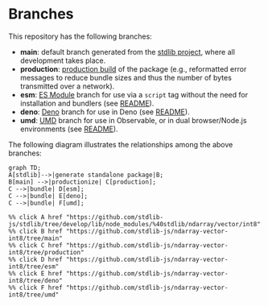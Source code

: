 <!--

@license Apache-2.0

Copyright (c) 2022 The Stdlib Authors.

Licensed under the Apache License, Version 2.0 (the "License");
you may not use this file except in compliance with the License.
You may obtain a copy of the License at

    http://www.apache.org/licenses/LICENSE-2.0

Unless required by applicable law or agreed to in writing, software
distributed under the License is distributed on an "AS IS" BASIS,
WITHOUT WARRANTIES OR CONDITIONS OF ANY KIND, either express or implied.
See the License for the specific language governing permissions and
limitations under the License.

-->

# Branches

This repository has the following branches:

-   **main**: default branch generated from the [stdlib project][stdlib-url], where all development takes place.
-   **production**: [production build][production-url] of the package (e.g., reformatted error messages to reduce bundle sizes and thus the number of bytes transmitted over a network).
-   **esm**: [ES Module][esm-url] branch for use via a `script` tag without the need for installation and bundlers (see [README][esm-readme]).
-   **deno**: [Deno][deno-url] branch for use in Deno (see [README][deno-readme]).
-   **umd**: [UMD][umd-url] branch for use in Observable, or in dual browser/Node.js environments (see [README][umd-readme]).

The following diagram illustrates the relationships among the above branches:

```mermaid
graph TD;
A[stdlib]-->|generate standalone package|B;
B[main] -->|productionize| C[production];
C -->|bundle| D[esm];
C -->|bundle| E[deno];
C -->|bundle| F[umd];

%% click A href "https://github.com/stdlib-js/stdlib/tree/develop/lib/node_modules/%40stdlib/ndarray/vector/int8"
%% click B href "https://github.com/stdlib-js/ndarray-vector-int8/tree/main"
%% click C href "https://github.com/stdlib-js/ndarray-vector-int8/tree/production"
%% click D href "https://github.com/stdlib-js/ndarray-vector-int8/tree/esm"
%% click E href "https://github.com/stdlib-js/ndarray-vector-int8/tree/deno"
%% click F href "https://github.com/stdlib-js/ndarray-vector-int8/tree/umd"
```

[stdlib-url]: https://github.com/stdlib-js/stdlib/tree/develop/lib/node_modules/%40stdlib/ndarray/vector/int8
[production-url]: https://github.com/stdlib-js/ndarray-vector-int8/tree/production
[deno-url]: https://github.com/stdlib-js/ndarray-vector-int8/tree/deno
[deno-readme]: https://github.com/stdlib-js/ndarray-vector-int8/blob/deno/README.md
[umd-url]: https://github.com/stdlib-js/ndarray-vector-int8/tree/umd
[umd-readme]: https://github.com/stdlib-js/ndarray-vector-int8/blob/umd/README.md
[esm-url]: https://github.com/stdlib-js/ndarray-vector-int8/tree/esm
[esm-readme]: https://github.com/stdlib-js/ndarray-vector-int8/blob/esm/README.md